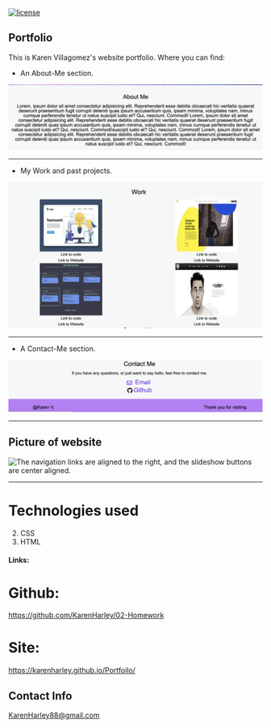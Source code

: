 
[![license](https://img.shields.io/github/license/DAVFoundation/captain-n3m0.svg?style=flat-square)](https://github.com/DAVFoundation/captain-n3m0/blob/master/LICENSE)

## Portfolio

This is Karen Villagomez's website portfolio. Where you can find:

- An About-Me section.

![The navigation links are aligned to the right, and the slideshow buttons are center aligned.](pics/aboutme.png)

---

- My Work and past projects.

![The navigation links are aligned to the right, and the slideshow buttons are center aligned.](pics/work.png)

---

- A Contact-Me section.

![The navigation links are aligned to the right, and the slideshow buttons are center aligned.](pics/contactme.png)

---

## Picture of website

![The navigation links are aligned to the right, and the slideshow buttons are center aligned.](pics/fullpage.png)

---

# Technologies used

2. CSS
3. HTML

#### Links:

# Github:
https://github.com/KarenHarley/02-Homework

# Site:
https://karenharley.github.io/Portfoilo/

## Contact Info 

KarenHarley88@gmail.com
